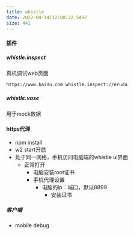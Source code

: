 ```yaml
---
title: whistle
date: 2022-04-14T12:00:22.549Z
size: 441
---
```

#### 插件

##### whistle.inspect

真机调试web页面 

```
https://www.baidu.com whistle.inspect://eruda
```

##### whistle.vase

用于mock数据



#### https代理

- npm install
-  w2 start开启
- 处于同一网络，手机访问电脑端的whistle ui界面
  - 正常打开
    - 电脑安装root证书
    - 手机代理设置
      - 电脑的ip：端口，默认8899
        - 安装证书



##### 客户端

- mobile debug

